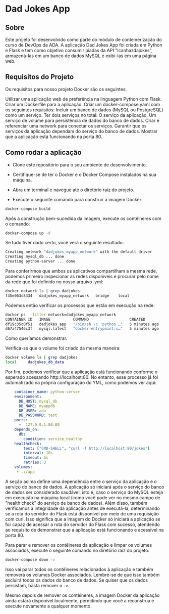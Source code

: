 # Dad Jokes App

## Sobre

Este projeto foi desenvolvido como parte do módulo de conteinerização do curso de DevOps da ADA. A aplicação Dad Jokes App foi criada em Python e Flask e tem como objetivo consumir piadas da API "Icanhazdajokes", armazená-las em um banco de dados MySQL e exibi-las em uma página web.

## Requisitos do Projeto

Os requisitos para nosso projeto Docker são os seguintes:

Utilizar uma aplicação web de preferência na linguagem Python com Flask.
Criar um Dockerfile para a aplicação.
Criar um docker-compose.yaml com os seguintes requisitos:
Incluir um banco de dados (MySQL ou PostgreSQL) como um serviço.
Ter dois serviços no total:
O serviço da aplicação.
Um serviço de volume para persistência de dados do banco de dados.
Criar e referenciar uma network para conectar os serviços.
Garantir que os serviços da aplicação dependam do serviço do banco de dados.
Mostrar que a aplicação está funcionando na porta 80.

## Como rodar a aplicação

- Clone este repositório para o seu ambiente de desenvolvimento.

- Certifique-se de ter o Docker e o Docker Compose instalados na sua máquina.

- Abra um terminal e navegue até o diretório raiz do projeto.

- Execute o seguinte comando para construir a imagem Docker:
```bash
docker-compose build
```
Após a construção bem-sucedida da imagem, execute os contêineres com o comando:

```bash
docker-compose up -d
```
Se tudo tiver dado certo, você verá o seguinte resultado:
```bash
Creating network "dadjokes_myapp_network" with the default driver
Creating mysql_db ... done
Creating python-server ... done

```

Para conferirmos que ambos os aplicativos compartilham a mesma rede, podemos primeiro inspecionar as redes disponíveis e procurar pelo nome da rede que foi definido no nosso arquivo .yml:
````bash
docker network ls | grep dadjokes
f35e063c8334   dadjokes_myapp_network   bridge    local
````

Podemos então verificar os processos que estão em execução na rede:
````bash
docker ps --filter network=dadjokes_myapp_network
CONTAINER ID   IMAGE          COMMAND                  CREATED         STATUS                     PORTS                                                  NAMES
df19c35c0f51   dadjokes_app   "/bin/sh -c 'python …"   5 minutes ago   Up 5 minutes (unhealthy)   127.0.0.1:80->80/tcp                                   python-server
d67a47546c3f   mysql:latest   "docker-entrypoint.s…"   5 minutes ago   Up 5 minutes (healthy)     0.0.0.0:3306->3306/tcp, :::3306->3306/tcp, 33060/tcp   mysql_db
````

Como queríamos demonstrar.

Verifica-se que o volume foi criado da mesma maneira:
````bash
docker volume ls | grep dadjokes
local     dadjokes_db_data
````

Por fim, podemos verificar que a aplicação está funcionando conforme o esperado acessando http://localhost:80. No entanto, esse processo já foi automatizado na própria configuração do YML, como podemos ver aqui:
```yaml
    container_name: python-server
    environment:
      DB_HOST: mysql_db
      DB_NAME: myappdb
      DB_USER: ada
      DB_PASSWORD: test
    ports:
      -  127.0.0.1:80:80
    depends_on:
      db:
        condition: service_healthy
    healthcheck:
        test: ["CMD-SHELL", "curl -f http://localhost:80/jokes"]
        interval: 10s
        timeout: 5s
        retries: 3
    volumes:
     - .:/app
```

A seção acima define uma dependência entre o serviço da aplicação e o serviço do banco de dados. A aplicação só iniciará após o serviço do banco de dados ser considerado saudável, isto é, caso o serviço do MySQL esteja em execução na máquina local (como você pode ver no mesmo campo de "health check" do serviço de banco de dados). Além disso, também verificamos a integridade da aplicação antes de executá-la, determinando se a rota do servidor do Flask está disponível por meio de uma requisição com curl. Isso significa que a imagem do Docker só iniciará a aplicação se for capaz de acessar a rota do servidor do Flask com sucesso, atendendo ao requisito de demonstrar que a aplicação está funcionando e acessível na porta 80.

Para parar e remover os contêineres da aplicação e limpar os volumes associados, execute o seguinte comando no diretório raiz do projeto:

````bash
docker-compose down -v
````


Isso vai parar todos os contêineres relacionados à aplicação e também removerá os volumes Docker associados. Lembre-se de que isso também excluirá todos os dados do banco de dados. Se quiser que os dados persistam, basta remover o `-v`.

Mesmo depois de remover os contêineres, a imagem Docker da aplicação ainda estará disponível localmente, permitindo que você a reconstrua e execute novamente a qualquer momento.
